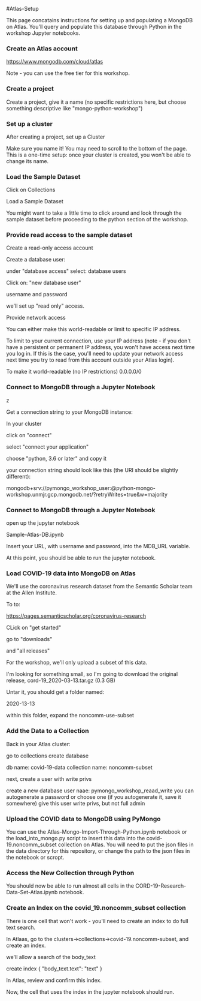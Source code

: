 #Atlas-Setup


This page concatains instructions for setting up and populating a MongoDB on Atlas. You'll query and populate this database through Python in the workshop Jupyter notebooks. 

### Create an Atlas account

https://www.mongodb.com/cloud/atlas

Note - you can use the free tier for this workshop. 

### Create a project

Create a project, give it a name (no specific restrictions here, but choose something descriptive like "mongo-python-workshop")

### Set up a cluster

After creating a project, set up a Cluster 

Make sure you name it! You may need to scroll to the bottom of the page. 
This is a one-time setup: once your cluster is created, you won't be able to change its name.

### Load the Sample Dataset

Click on Collections

Load a Sample Dataset

You might want to take a little time to click around and look through the sample dataset before proceeding to the python section of the workshop. 

### Provide read access to the sample dataset

Create a read-only access account

Create a database user:

under "database access" select: database users

Click on: "new database user"

username and password

we'll set up "read only" access. 

Provide network access

You can either make this world-readable or limit to specific IP address.

To limit to your current connection, use your IP address (note - if you don't have a persistent or permanent IP address, you won't have access next time you log in. If this is the case, you'll need to update your network access next time you try to read from this account outside your Atlas login).

To make it world-readable (no IP restrictions)
0.0.0.0/0

### Connect to MongoDB through a Jupyter Notebook
z

Get a connection string to your MongoDB instance: 

In your cluster

click on "connect"

select "connect your application"

choose "python, 3.6 or later" and copy it

your connection string should look like this (the URI should be slightly different):

mongodb+srv://pymongo_workshop_user:<password>@python-mongo-workshop.unmjr.gcp.mongodb.net/<dbname>?retryWrites=true&w=majority
	
### Connect to MongoDB through a Jupyter Notebook

open up the jupyter notebook

Sample-Atlas-DB.ipynb

Insert your URL, with username and password, into the MDB_URL variable.

At this point, you should be able to run the jupyter notebook.

### Load COVID-19 data into MongoDB on Atlas

We'll use the coronavirus research dataset from the Semantic Scholar team at the Allen Institute.

To to:

https://pages.semanticscholar.org/coronavirus-research

CLick on "get started"

go to "downloads"

and "all releases"

For the workshop, we'll only upload a subset of this data. 

I'm looking for something small, so I'm going to download the original release, cord-19_2020-03-13.tar.gz (0.3 GB)

Untar it, you should get a folder named: 

2020-13-13

within this folder, expand the noncomm-use-subset

### Add the Data to a Collection

Back in your Atlas cluster:

go to collections
create database

db name: covid-19-data
collection name: noncomm-subset

next, create a user with write privs

create a new database user
naae: pymongo_workshop_reaad_write
you can autogenerate a password or choose one
(if you autogenerate it, save it somewhere)
give this user write privs, but not full admin 

### Upload the COVID data to MongoDB using PyMongo

You can use the Atlas-Mongo-Import-Through-Python.ipynb notebook or the load_into_mongo.py script to insert this data into the covid-19.noncomm_subset collection on Atlas. You will need to put the json files in the data directory for this repository, or change the path to the json files in the notebook or scropt.  

### Access the New Collection through Python

You should now be able to run almost all cells in the CORD-19-Research-Data-Set-Atlas.ipynb notebook.


### Create an Index on the covid_19.noncomm_subset collection

There is one cell that won't work - you'll need to create an index to do full text search.

In Atlaas, go to the clusters->collections->covid-19.noncomm-subset, and create an index. 

we'll allow a search of the body_text

create index
{
  "body_text.text": "text"
}

In Atlas, review and confirm this index. 

Now, the cell that uses the index in the jupyter notebook should run. 
    
    














